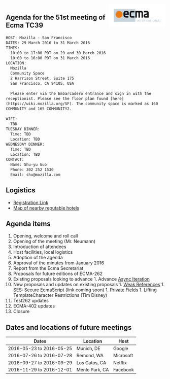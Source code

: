 <img src="../images/Ecma_RVB-003.jpg" align="right" height="70" alt="" />

## Agenda for the 51st meeting of Ecma TC39

    HOST: Mozilla - San Francisco
    DATES: 29 March 2016 to 31 March 2016
    TIMES:
      10:00 to 17:00 PDT on 29 and 30 March 2016
      10:00 to 16:00 PDT on 31 March 2016
    LOCATION:
      Mozilla
      Community Space
      2 Harrison Street, Suite 175
      San Francisco, CA 94105, USA

      Please enter via the Embarcadero entrance and sign in with the receptionist. Please see the floor plan found [here](https://wiki.mozilla.org/SF). The community space is marked as 160 COMMUNITY and 165 COMMUNITY2.

    WIFI:
      TBD
    TUESDAY DINNER:
      Time: TBD
      Location: TBD
    WEDNESDAY DINNER:
      Time: TBD
      Location: TBD
    CONTACT:
      Name: Shu-yu Guo
      Phone: 302 252 1530
      Email: shu@mozilla.com

## Logistics

- [Registration Link](https://ecma-international.doodle.com/poll/rtqf7p48aaenev92)
- [Map of nearby reputable hotels](https://www.google.com/maps/d/edit?mid=zTBi3gFW4n44.kXv6HNkpTRnE&usp=sharing)

## Agenda items

1. Opening, welcome and roll call
  1. Opening of the meeting (Mr. Neumann)
  1. Introduction of attendees
  1. Host facilities, local logistics
1. Adoption of the agenda
1. Approval of the minutes from January 2016
1. Report from the Ecma Secretariat
1. Proposals for future editions of ECMA-262
  1. Existing proposals looking to advance
    1. Advance [Async Iteration](https://tc39.github.io/proposal-async-iteration/)
  1. New proposals and updates on existing proposals
    1. [Weak References](https://github.com/tc39/proposal-weakrefs)
    1. SES: Secure EcmaScript (link coming soon)
    1. [Private Fields](https://zenparsing.github.io/es-private-fields/)
    1. Lifting TemplateCharacter Restrictions (Tim Disney)
1. Test262 updates
1. ECMA-402 updates
1. Closure

## Dates and locations of future meetings

| Dates                    | Location          | Host       |
|--------------------------|-------------------|------------|
| 2016-05-23 to 2016-05-25 | Munich, DE        | Google     |
| 2016-07-26 to 2016-07-28 | Remond, WA        | Microsoft  |
| 2016-09-27 to 2016-09-29 | Los Gatos, CA     | Netflix    |
| 2016-11-29 to 2016-12-01 | Menlo Park, CA    | Facebook   |
